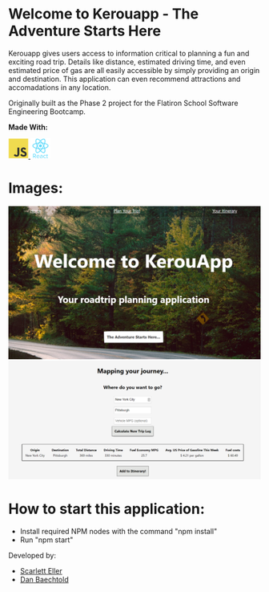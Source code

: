 # Welcome to Kerouapp - The Adventure Starts Here

<p>Kerouapp gives users access to information critical to planning a fun and exciting road trip. Details like distance, estimated driving time, and even estimated price of gas are all easily accessible by simply providing an origin and destination. This application can even recommend attractions and accomadations in any location.</p>
<p>Originally built as the Phase 2 project for the Flatiron School Software Engineering Bootcamp.</p>

**Made With:** 

<a href="https://developer.mozilla.org/en-US/docs/Web/JavaScript" target="_blank" rel="noreferrer"> <img src="https://raw.githubusercontent.com/devicons/devicon/master/icons/javascript/javascript-original.svg" alt="javascript" width="40" height="40"/> </a> 
  <a href="https://reactjs.org/" target="_blank" rel="noreferrer"> <img src="https://raw.githubusercontent.com/devicons/devicon/master/icons/react/react-original-wordmark.svg" alt="react" width="40" height="40"/> </a> 

# Images:
<img src='Kerouapp 1.PNG' width='750'>
<img src='Kerouapp 2.PNG' width='750'>

# How to start this application: 
<ul>
  <li>Install required NPM nodes with the command "npm install"</li>
  <li>Run "npm start"</li>
 </ul>
 
 Developed by: 
* [Scarlett Eller](https://github.com/ScarlettEller1715)
* [Dan Baechtold](https://github.com/latebloomertech)

